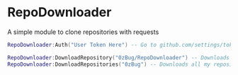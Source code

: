 # RepoDownloader
A simple module to clone repositories with requests
```lua
RepoDownloader:Auth("User Token Here") -- Go to github.com/settings/tokens to generate a key (It doesnt need any permissions)

RepoDownloader:DownloadRepository("0zBug/RepoDownloader") -- Downloads this repository and writes it to workspace
RepoDownloader:DownloadRepositories("0zBug") -- Downloads all my repositories and writes it to workspace
```
